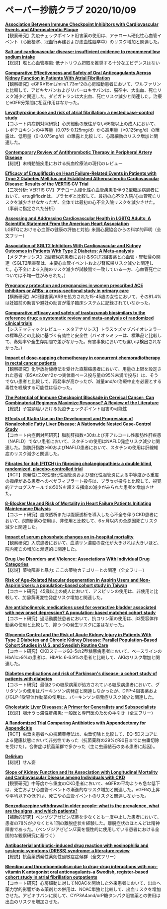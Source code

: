 # ペーパー抄読クラブ 2020/10/09

[**Association Between Immune Checkpoint Inhibitors with Cardiovascular Events and Atherosclerotic Plaque**](https://pubmed.ncbi.nlm.nih.gov/33003973/)  
【観察研究】免疫チェックポイント阻害薬の使用は、アテローム硬化性心血管イベント（心筋梗塞、冠血行再建および虚血性脳卒中）のリスク増加と関連した。

[**Salt and cardiovascular disease: insufficient evidence to recommend low sodium intake**](https://pubmed.ncbi.nlm.nih.gov/33011774/)  
【総説】塩と心血管疾患: 低ナトリウム摂取を推奨する十分なエビデンスはない

[**Comparative Effectiveness and Safety of Oral Anticoagulants Across Kidney Function in Patients With Atrial Fibrillation**](https://pubmed.ncbi.nlm.nih.gov/33012172/)  
【観察研究】eGFR≥15mL/min/1.73m^2の心房細動患者において、ワルファリンと比較して、アピキサバンおよびリバーロキサバンは、脳卒中、大出血、死亡リスク減少と関連した。ダビガトランは大出血、死亡リスク減少と関連した。治療とeGFR分類間に相互作用はなかった。

[**Levothyroxine dose and risk of atrial fibrillation: a nested case-control study**](https://pubmed.ncbi.nlm.nih.gov/33022231/)  
【コホート内症例対照研究】心房細動の既往がない66歳以上の成人において、レボチロキシンの中等量（0.075-0.125mg/d）から高用量（≥0.125mg/d）の曝露は、低用量（0-0.075mg/d）の曝露と比較して、心房細動のリスク増加と関連した。

[**Contemporary Review of Antithrombotic Therapy in Peripheral Artery Disease**](https://pubmed.ncbi.nlm.nih.gov/33023325/)  
【総説】末梢動脈疾患における抗血栓療法の現代のレビュー

[**Efficacy of Ertugliflozin on Heart Failure-Related Events in Patients with Type 2 Diabetes Mellitus and Established Atherosclerotic Cardiovascular Disease: Results of the VERTIS CV Trial**](https://pubmed.ncbi.nlm.nih.gov/33026243/)  
【二次分析: VERTIS CV】アテローム硬化性心血管疾患を伴う2型糖尿病患者において、ertugliflozinは、プラセボと比較して、最初の心不全入院/心血管死亡リスクを減少させなかったが、全体では最初の心不全入院リスクを減少させた。（事前に指定された分析）

[**Assessing and Addressing Cardiovascular Health in LGBTQ Adults: A Scientific Statement From the American Heart Association**](https://pubmed.ncbi.nlm.nih.gov/33028085/)  
LGBTQにおける心血管の健康の評価と対処: 米国心臓協会からの科学的声明（全文フリー）

[**Association of SGLT2 Inhibitors With Cardiovascular and Kidney Outcomes in Patients With Type 2 Diabetes: A Meta-analysis**](https://pubmed.ncbi.nlm.nih.gov/33031522/)  
【メタアナリシス】2型糖尿病患者におけるSGLT2阻害薬と心血管・腎転帰の関連（SGLT2阻害薬は、主要心血管イベントおよび腎転帰リスク減少と関連した。心不全による入院のリスク減少が試験間で一致している一方、心血管死亡については不均一性がみられた。）

[**Pregnancy protection and pregnancies in women prescribed ACE inhibitors or ARBs: a cross-sectional study in primary care**](https://pubmed.ncbi.nlm.nih.gov/33020169/)  
【横断研究】ACE阻害薬/ARBを処方された15-45歳の女性において、その81.4%は妊娠前の助言や避妊の助言が電子臨床システムに記録されていなかった。

[**Comparative efficacy and safety of trastuzumab biosimilars to the reference drug: a systematic review and meta-analysis of randomized clinical trials**](https://pubmed.ncbi.nlm.nih.gov/33005979/)  
【システマティックレビュー・メタアナリシス】トラスツズマブバイオシミラーの標準品との比較に基づく有効性と安全性（バイオシミラーは、標準品と比較して、奏効率や全生存期間で差がなかった。有害事象においても違いは検出されなかった。）

[**Impact of dose-capping chemotherapy in concurrent chemoradiotherapy in rectal cancer patients**](https://pubmed.ncbi.nlm.nih.gov/33023385/)  
【観察研究】化学放射線療法を受けた直腸癌患者において、用量の上限を設定された患者（BSA≥2.0m^2かつ実体重ベース投与量の95%未満で投与）は、そうでない患者と比較して、再発率が高かったが、減量and/or治療中止を必要とする毒性を経験する可能性は低かった。

[**The Potential of Immune Checkpoint Blockade in Cervical Cancer: Can Combinatorial Regimens Maximize Response? A Review of the Literature**](https://pubmed.ncbi.nlm.nih.gov/33025260/)  
【総説】子宮頸癌いおける免疫チェックポイント阻害の可能性

[**Effects of Statin Use on the Development and Progression of Nonalcoholic Fatty Liver Disease: A Nationwide Nested Case-Control Study**](https://pubmed.ncbi.nlm.nih.gov/33027082/)  
【コホート内症例対照研究】脂肪肝指数<30および非アルコール性脂肪性肝疾患（NAFLD）でない患者において、スタチンの使用はNAFLD発症リスク減少と関連した。脂肪肝指数>60およびNAFLD患者において、スタチンの使用は肝線維症のリスク減少と関連した。

[**Fibrates for itch (FITCH) in fibrosing cholangiopathies: a double blind, randomized, placebo-controlled trial**](https://pubmed.ncbi.nlm.nih.gov/33031833/)  
【RCT】原発性/二次性硬化性胆管炎および硬化性胆管炎による中等度から重度の掻痒がある患者へのベザフィブラート投与は、プラセボ投与と比較して、視覚的アナログスケールでの50%を超える掻痒の減少がみられた患者を増加させた。

[**β-Blocker Use and Risk of Mortality in Heart Failure Patients Initiating Maintenance Dialysis**](https://pubmed.ncbi.nlm.nih.gov/33010357/)  
【コホート研究】血液透析または腹膜透析を導入した心不全を伴うCKD患者において、β遮断薬の使用は、非使用と比較して、6ヶ月以内の全原因死亡リスク減少と関連した。

[**Impact of serum phosphate changes on in-hospital mortality**](https://pubmed.ncbi.nlm.nih.gov/33028266/)  
【観察研究】入院患者において、血清リン濃度の変化が大きければ大きいほど、院内死亡の増加と漸進的に関連した。

[**Drug Use Disorders and Violence: Associations With Individual Drug Categories**](https://pubmed.ncbi.nlm.nih.gov/33005950/)  
【総説】薬物障害と暴力: ここの薬物カテゴリーとの関連（全文フリー）

[**Risk of Age-Related Macular degeneration in Aspirin Users and Non-Aspirin Users: a population-based cohort study in Taiwan**](https://pubmed.ncbi.nlm.nih.gov/33009703/)  
【コホート研究】45歳以上の成人において、アスピリンの使用は、非使用と比較して、加齢黄斑変性発症リスク増加と関連した。

[**Are anticholinergic medications used for overactive bladder associated with new onset depression? A population-based matched cohort study**](https://pubmed.ncbi.nlm.nih.gov/33015899/)  
【コホート研究】過活動膀胱患者において、抗コリン薬の使用は、β3受容体作動薬の使用と比較して、抑うつの発生リスクに差はなかった。

[**Glycemic Control and the Risk of Acute Kidney Injury in Patients With Type 2 Diabetes and Chronic Kidney Disease: Parallel Population-Based Cohort Studies in U.S. and Swedish Routine Care**](https://pubmed.ncbi.nlm.nih.gov/33023987/)  
【コホート研究】CKDステージG3-5の2型糖尿病患者において、ベースラインのHbA1c>9%の患者は、HbA1c 6-6.9%の患者と比較して、AKIのリスク増加と関連した。

[**Diabetes medications and risk of Parkinson's disease: a cohort study of patients with diabetes**](https://pubmed.ncbi.nlm.nih.gov/33011770/)  
【コホート研究】最低2つの糖尿病薬が処方されている糖尿病患者において、グリタゾンの使用はパーキンソン病発症と関連しなかったが、DPP-4阻害薬およびGLP-1受容体作動薬の使用は、パーキンソン病発症リスク減少と関連した。

[**Cholestatic Liver Diseases: A Primer for Generalists and Subspecialists**](https://pubmed.ncbi.nlm.nih.gov/33012354/)  
【総説】胆汁うっ滞性肝疾患: 一般医と専門医のための手引き（全文フリー）

[**A Randomized Trial Comparing Antibiotics with Appendectomy for Appendicitis**](https://pubmed.ncbi.nlm.nih.gov/33017106/)  
【RCT】虫垂炎患者への抗菌薬療法は、虫垂切除と比較して、EQ-5Dスコアによる健康状態において非劣性であった（抗菌薬群の29%が90日までに虫垂切除を受けた）。合併症は抗菌薬群で多かった（主に虫垂結石のある患者に起因）。

[**Delirium**](https://pubmed.ncbi.nlm.nih.gov/33017552/)  
【総説】せん妄

[**Slope of Kidney Function and Its Association with Longitudinal Mortality and Cardiovascular Disease among Individuals with CKD**](https://pubmed.ncbi.nlm.nih.gov/33023926/)  
【観察研究】中等度から重度のCKD患者において、eGFRの平均よりも急な低下は、死亡および心血管イベントの漸進的なリスク増加と関連した。eGFRの上昇や平均以下の低下は、死亡や心血管イベントのリスクと関連しなかった。

[**Benzodiazepine withdrawal in older people: what is the prevalence, what are the signs, and which patients?**](https://pubmed.ncbi.nlm.nih.gov/33006626/)  
【補助的研究】ベンゾジアゼピン/Z薬を少なくとも一度中止した患者において、患者の78%が少なくとも1回の離脱症状を経験した。離脱症状のほとんどは精神障害であった。（ベンゾジアゼピン/Z薬を慢性的に使用している患者における全国的な観察研究に基づく）

[**Antibacterial antibiotic-induced drug reaction with eosinophilia and systemic symptoms (DRESS) syndrome: a literature review**](https://pubmed.ncbi.nlm.nih.gov/33025080/)  
【総説】抗菌薬誘発性薬剤性過敏症症候群（全文フリー）

[**Bleeding and thromboembolism due to drug-drug interactions with non-vitamin K antagonist oral anticoagulants-a Swedish, register-based cohort study in atrial fibrillation outpatients**](https://pubmed.ncbi.nlm.nih.gov/33029651/)  
【コホート研究】心房細動に対してNOACを開始した外来患者において、出血へ薬力学的影響がある薬剤との併用は、NOAC単独と比較して、出血リスクを増加させた。アピキサバンに関して、CYP3A4and/orP糖タンパク阻害薬との併用は出血のリスクを増加させた。